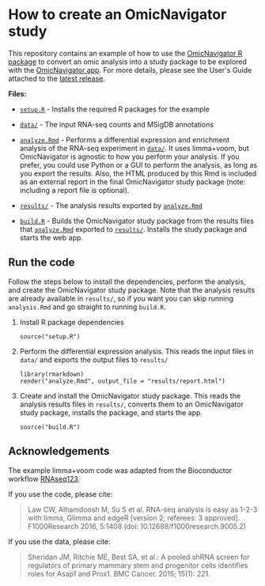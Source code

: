 # How to create an OmicNavigator study

This repository contains an example of how to use the [OmicNavigator R
package][on-rpkg] to convert an omic analysis into a study package to be
explored with the [OmicNavigator app][on-app]. For more details, please see the
User's Guide attached to the [latest release][latest].

[on-rpkg]: https://github.com/abbvie-external/OmicNavigator
[on-app]: https://github.com/abbvie-external/OmicNavigatorWebApp
[latest]: https://github.com/abbvie-external/OmicNavigator/releases/latest

**Files:**

* [`setup.R`](./setup.R) - Installs the required R packages for the example

* [`data/`](./data/) - The input RNA-seq counts and MSigDB annotations

* [`analyze.Rmd`](./analyze.Rmd) - Performs a differential expression and enrichment
analysis of the RNA-seq experiment in [`data/`](./data/). It uses limma+voom,
but OmicNavigator is agnostic to how you perform your analysis. If you prefer,
you could use Python or a GUI to perform the analysis, as long as you export the
results. Also, the HTML produced by this Rmd is included as an external report
in the final OmicNavigator study package (note: including a report file is optional).

* [`results/`](./results/) - The analysis results exported by
[`analyze.Rmd`](./analyze.Rmd)

* [`build.R`](./build.R) - Builds the OmicNavigator study package from the
results files that [`analyze.Rmd`](./analyze.Rmd) exported to
[`results/`](./results/). Installs the study package and starts the web app.

## Run the code

Follow the steps below to install the dependencies, perform the analysis, and
create the OmicNavigator study package. Note that the analysis results are
already available in `results/`, so if you want you can skip running
`analysis.Rmd` and go straight to running `build.R`.

1. Install R package dependencies

    ```
    source("setup.R")
    ```

1. Perform the differential expression analysis. This reads the input files in
`data/` and exports the output files to `results/`

    ```
    library(rmarkdown)
    render("analyze.Rmd", output_file = "results/report.html")
    ```

1. Create and install the OmicNavigator study package. This reads the analysis
results files in `results/`, converts them to an OmicNavigator study package,
installs the package, and starts the app.

    ```
    source("build.R")
    ```

## Acknowledgements

The example limma+voom code was adapted from the Bioconductor workflow
[RNAseq123](https://bioconductor.org/packages/release/workflows/html/RNAseq123.html).

If you use the code, please cite:

> Law CW, Alhamdoosh M, Su S et al. RNA-seq analysis is easy as 1-2-3
> with limma, Glimma and edgeR [version 2; referees: 3 approved].
> F1000Research 2016, 5:1408 (doi: 10.12688/f1000research.9005.2)

If you use the data, please cite:

> Sheridan JM, Ritchie ME, Best SA, et al.: A pooled shRNA screen for
> regulators of primary mammary stem and progenitor cells identifies
> roles for Asap1 and Prox1. BMC Cancer. 2015; 15(1): 221.
